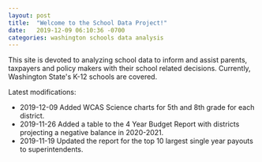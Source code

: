 ```yaml
---
layout: post
title:  "Welcome to the School Data Project!"
date:   2019-12-09 06:10:36 -0700
categories: washington schools data analysis
---
```

This site is devoted to analyzing school data to inform and assist parents, taxpayers and policy makers with their school related decisions.
Currently, Washington State's K-12 schools are covered.

Latest modifications: 
- 2019-12-09 Added WCAS Science charts for 5th and 8th grade for each district.
- 2019-11-26 Added a table to the 4 Year Budget Report with districts projecting a negative balance in 2020-2021.
- 2019-11-19 Updated the report for the top 10 largest single year payouts to superintendents.


